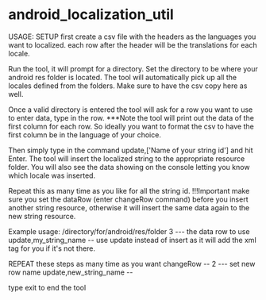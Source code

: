 # android_localization_util

USAGE:
SETUP first create a csv file with the headers as the languages you want to localized.
each row after the header will be the translations for each locale.

Run the tool, it will prompt for a directory. Set the directory to be where your android res folder is located.
The tool will automatically pick up all the locales defined from the folders. Make sure to have the csv copy here as well.

Once a valid directory is entered the tool will ask for a row you want to use to enter data, type in the row.
***Note the tool will print out the data of the first column for each row. So ideally you want to format the csv to have the first column be
in the language of your choice.

Then simply type in the command update,['Name of your string id'] and hit Enter.
The tool will insert the localized string to the appropriate resource folder. You will also see the data showing on the console letting you know
which locale was inserted.

Repeat this as many time as you like for all the string id.
!!!Important make sure you set the dataRow (enter changeRow command) before you insert another string resource, otherwise it will insert the same data again to the new string resource.

Example usage:
/directory/for/android/res/folder
3 --- the data row to use
update,my_string_name -- use update instead of insert as it will add the xml tag for you if it's not there.

REPEAT these steps as many time as you want
changeRow --
2 --- set new row name
update,new_string_name --

type exit to end the tool



